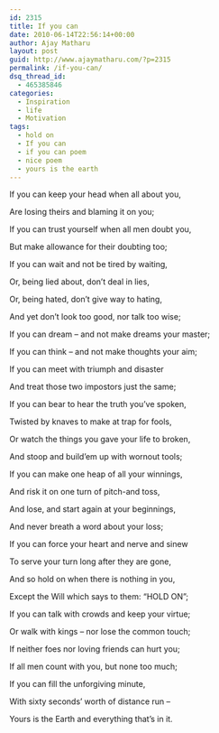 ```yaml
---
id: 2315
title: If you can
date: 2010-06-14T22:56:14+00:00
author: Ajay Matharu
layout: post
guid: http://www.ajaymatharu.com/?p=2315
permalink: /if-you-can/
dsq_thread_id:
  - 465385846
categories:
  - Inspiration
  - life
  - Motivation
tags:
  - hold on
  - If you can
  - if you can poem
  - nice poem
  - yours is the earth
---
```

If you can keep your head when all about you,
  
Are losing theirs and blaming it on you;
  
If you can trust yourself when all men doubt you,
  
But make allowance for their doubting too;
  
If you can wait and not be tired by waiting,
  
Or, being lied about, don&#8217;t deal in lies,
  
Or, being hated, don&#8217;t give way to hating,
  
And yet don&#8217;t look too good, nor talk too wise;

If you can dream &#8211; and not make dreams your master;
  
If you can think &#8211; and not make thoughts your aim;
  
If you can meet with triumph and disaster
  
And treat those two impostors just the same;
  
If you can bear to hear the truth you&#8217;ve spoken,
  
Twisted by knaves to make at trap for fools,
  
Or watch the things you gave your life to broken,
  
And stoop and build&#8217;em up with wornout tools;

If you can make one heap of all your winnings,
  
And risk it on one turn of pitch-and toss,
  
And lose, and start again at your beginnings,
  
And never breath a word about your loss;
  
If you can force your heart and nerve and sinew
  
To serve your turn long after they are gone,
  
And so hold on when there is nothing in you,
  
Except the Will which says to them: &#8220;HOLD ON&#8221;;

If you can talk with crowds and keep your virtue;
  
Or walk with kings &#8211; nor lose the common touch;
  
If neither foes nor loving friends can hurt you;
  
If all men count with you, but none too much;
  
If you can fill the unforgiving minute,
  
With sixty seconds&#8217; worth of distance run &#8211;
  
Yours is the Earth and everything that&#8217;s in it.